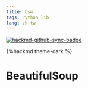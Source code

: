 ```yaml
---
title: bs4
tags: Python lib
lang: zh-tw
---
```


[![hackmd-github-sync-badge](https://hackmd.io/Xr2gbXW8Q7uCBT6PUfkGow/badge)](https://hackmd.io/Xr2gbXW8Q7uCBT6PUfkGow)

{%hackmd theme-dark %}

# BeautifulSoup